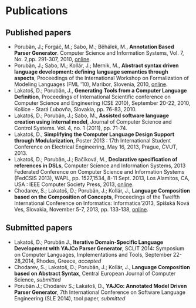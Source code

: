 # Publications #

## Published papers ##

  * Porubän, J.; Forgáč, M.; Sabo, M.; Běhálek, M., **Annotation Based Parser Generator**. Computer Science and Information Systems, Vol. 7, No. 2,pp. 291-307, 2010, [online](http://www.comsis.org/archive.php?show=ppr230-0911).
  * Porubän, J.; Sabo, M.; Kollár, J.; Mernik, M., **Abstract syntax driven language development: defining language semantics through aspects**, Proceedings of the International Workshop on Formalization of Modeling Languages (FML '10), Maribor, Slovenia, 2010, [online](http://dl.acm.org/citation.cfm?id=1943399).
  * Lakatoš, D.; Porubän, J., **Generating Tools from a Computer Language Definition**, Proceedings of International Scientific conference on Computer Science and Engineering (CSE 2010), September 20-22, 2010, Košice - Stará Ľubovňa, Slovakia, pp. 76-83, 2010.
  * Lakatoš, D.; Porubän, J.; Sabo, M., **Assisted software language creation using internal model**, Journal of Computer Science and Control Systems. Vol. 4, no. 1 (2011), pp. 71-74.
  * Lakatoš, D., **Simplifying the Computer Language Design Support through Modularization**, Poster 2013 : 17th International Student Conference on Electrical Engineering, May 16, 2013, Prague, ČVUT, 2013.
  * Lakatoš, D.; Porubän, J.; Bačíková, M., **Declarative specification of references in DSLs**, Computer Science and Information Systems, 2013 Federated Conference on Computer Science and Information Systems (FedCSIS 2013), WAPL,  pp. 1527,1534, 8-11 Sept. 2013, Los Alamitos, CA, USA : IEEE Computer Society Press, 2013, [online](http://ieeexplore.ieee.org/xpls/abs_all.jsp?arnumber=6644219&tag=1).
  * Chodarev, S.; Lakatoš, D.; Porubän, J.; Kollár, J., **Language Composition based on the Composition of Concepts**, Proceedings of the Twelfth International Conference on Informatics: Informatics’2013, Spišská Nová Ves, Slovakia, November 5-7, 2013, pp. 133-138, [online](http://www.mendeley.com/download/public/27880491/6756375274/345363715b5567f9f9b6eae4598a1764726feeed/dl.pdf).

## Submitted papers ##
  * Lakatoš, D.; Porubän J., **Iterative Domain-Specific Language Development with YAJCo Parser Generator**, SCLIT 2014: Symposium on Computer Languages, Implementations and Tools, September 22-28,2014, Rhodes, Greece, _accepted_
  * Chodarev, S.; Lakatoš, D.; Porubän, J.; Kollár, J., **Language Composition based on Abstract Syntax**, Central European Journal of Computer Science, _submitted_
  * Porubän J.; Chodarev S.; Lakatoš, D., **YAJCo: Annotated Model Driven Parser Generator**, 7th International Conference on Software Language Engineering (SLE 2014), tool paper, _submitted_